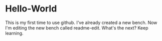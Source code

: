 # Hello-World
This is my first time to use github.
I've already created a new bench.
Now I'm editing the new bench called readme-edit.
What's the next?
Keep learning.

